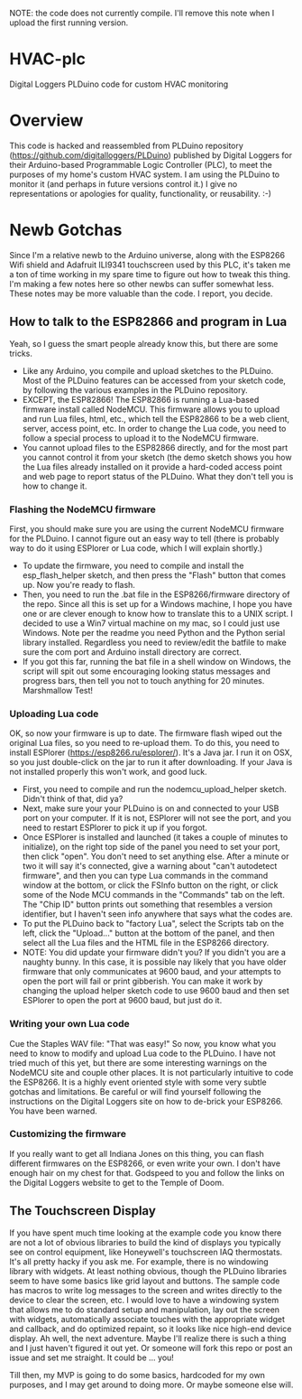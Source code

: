 NOTE: the code does not currently compile. I'll remove this note when I upload the first running version.

# HVAC-plc
Digital Loggers PLDuino code for custom HVAC monitoring

# Overview
This code is hacked and reassembled from PLDuino repository (<https://github.com/digitalloggers/PLDuino>) published by Digital Loggers for their Arduino-based Programmable Logic Controller (PLC), to meet the purposes of my home's custom HVAC system. I am using the PLDuino to monitor it (and perhaps in future versions control it.) I give no representations or apologies for quality, functionality, or reusability. :-)

# Newb Gotchas
Since I'm a relative newb to the Arduino universe, along with the ESP8266 Wifi shield and Adafruit ILI9341 touchscreen used by this PLC, it's taken me a ton of time working in my spare time to figure out how to tweak this thing. I'm making a few notes here so other newbs can suffer somewhat less. These notes may be more valuable than the code. I report, you decide.

## How to talk to the ESP82866 and program in Lua
Yeah, so I guess the smart people already know this, but there are some tricks.
* Like any Arduino, you compile and upload sketches to the PLDuino. Most of the PLDuino features can be accessed from your
sketch code, by following the various examples in the PLDuino repository.
* EXCEPT, the ESP82866! The ESP82866 is running a Lua-based firmware install called NodeMCU. This firmware allows you to upload and run Lua files, html, etc., which tell the ESP82866 to be a web client, server, access point, etc. In order to change the Lua code, you need to follow a special process to upload it to the NodeMCU firmware.
* You cannot upload files to the ESP82866 directly, and for the most part you cannot control it from your sketch (the demo sketch shows you how the Lua files already installed on it provide a hard-coded access point and web page to report status of the PLDuino. What they don't tell you is how to change it.
### Flashing the NodeMCU firmware
First, you should make sure you are using the current NodeMCU firmware for the PLDuino. I cannot figure out an easy way to tell (there is probably way to do it using ESPlorer or Lua code, which I will explain shortly.)
* To update the firmware, you need to compile and install the esp_flash_helper sketch, and then press the "Flash" button that comes up. Now you're ready to flash.
* Then, you need to run the .bat file in the ESP8266/firmware directory of the repo. Since all this is set up for a Windows machine, I hope you have one or are clever enough to know how to translate this to a UNIX script. I decided to use a Win7 virtual machine on my mac, so I could just use Windows. Note per the readme you need Python and the Python serial library installed. Regardless you need to review/edit the batfile to make sure the com port and Arduino install directory are correct.
* If you got this far, running the bat file in a shell window on Windows, the script will spit out some encouraging looking status messages and progress bars, then tell you not to touch anything for 20 minutes. Marshmallow Test!
### Uploading Lua code
OK, so now your firmware is up to date. The firmware flash wiped out the original Lua files, so you need to re-upload them. To do this, you need to install ESPlorer (<https://esp8266.ru/esplorer/>). It's a Java jar. I run it on OSX, so you just double-click on the jar to run it after downloading. If your Java is not installed properly this won't work, and good luck.
* First, you need to compile and run the nodemcu_upload_helper sketch. Didn't think of that, did ya?
* Next, make sure your your PLDuino is on and connected to your USB port on your computer. If it is not, ESPlorer will not see the port, and you need to restart ESPlorer to pick it up if you forgot.
* Once ESPlorer is installed and launched (it takes a couple of minutes to initialize), on the right top side of the panel you need to set your port, then click "open". You don't need to set anything else. After a minute or two it will say it's connected, give a warning about "can't autodetect firmware", and then you can type Lua commands in the command window at the bottom, or click the FSInfo button on the right, or click some of the Node MCU commands in the "Commands" tab on the left. The "Chip ID" button prints out something that resembles a version identifier, but I haven't seen info anywhere that says what the codes are.
* To put the PLDuino back to "factory Lua", select the Scripts tab on the left, click the "Upload..." button at the bottom of the panel, and then select all the Lua files and the HTML file in the ESP8266 directory.
* NOTE: You did update your firmware didn't you? If you didn't you are a naughty bunny. In this case, it is possible nay likely that you have older firmware that only communicates at 9600 baud, and your attempts to open the port will fail or print gibberish. You can make it work by changing the upload helper sketch code to use 9600 baud and then set ESPlorer to open the port at 9600 baud, but just do it.
### Writing your own Lua code
Cue the Staples WAV file: "That was easy!" So now, you know what you need to know to modify and upload Lua code to the PLDuino. I have not tried much of this yet, but there are some interesting warnings on the NodeMCU site and couple other places. It is not particularly intuitive to code the ESP8266. It is a highly event oriented style with some very subtle gotchas and limitations. Be careful or will find yourself following the instructions on the Digital Loggers site on how to de-brick your ESP8266. You have been warned.
### Customizing the firmware
If you really want to get all Indiana Jones on this thing, you can flash different firmwares on the ESP8266, or even write your own. I don't have enough hair on my chest for that. Godspeed to you and follow the links on the Digital Loggers website to get to the Temple of Doom.

## The Touchscreen Display
If you have spent much time looking at the example code you know there are not a lot of obvious libraries to build the kind of displays you typically see on control equipment, like Honeywell's touchscreen IAQ thermostats. It's all pretty hacky if you ask me. For example, there is no windowing library with widgets. At least nothing obvious, though the PLDuino libraries seem to have some basics like grid layout and buttons. The sample code has macros to write log messages to the screen and writes directly to the device to clear the screen, etc. I would love to have a windowing system that allows me to do standard setup and manipulation, lay out the screen with widgets, automatically associate touches with the appropriate widget and callback, and do optimized repaint, so it looks like nice high-end device display. Ah well, the next adventure. Maybe I'll realize there is such a thing and I just haven't figured it out yet. Or someone will fork this repo or post an issue and set me straight. It could be ... you!

Till then, my MVP is going to do some basics, hardcoded for my own purposes, and I may get around to doing more. Or maybe someone else will.
